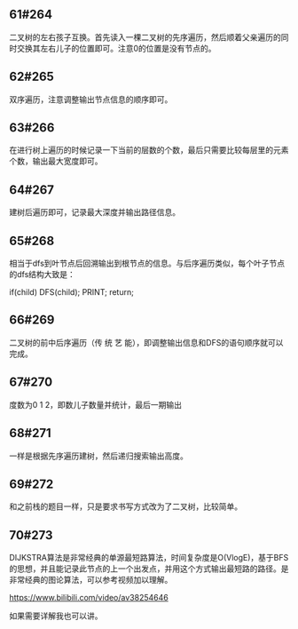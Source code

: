 ## 61#264

二叉树的左右孩子互换。首先读入一棵二叉树的先序遍历，然后顺着父亲遍历的同时交换其左右儿子的位置即可。注意0的位置是没有节点的。



## 62#265

双序遍历，注意调整输出节点信息的顺序即可。



## 63#266

在进行树上遍历的时候记录一下当前的层数的个数，最后只需要比较每层里的元素个数，输出最大宽度即可。



## 64#267

建树后遍历即可，记录最大深度并输出路径信息。



## 65#268

相当于dfs到叶节点后回溯输出到根节点的信息。与后序遍历类似，每个叶子节点的dfs结构大致是：

if(child) DFS(child); PRINT; return;



## 66#269

二叉树的前中后序遍历（传 统 艺 能），即调整输出信息和DFS的语句顺序就可以完成。



## 67#270

度数为0 1 2，即数儿子数量并统计，最后一期输出



## 68#271

一样是根据先序遍历建树，然后递归搜索输出高度。



## 69#272

和之前栈的题目一样，只是要求书写方式改为了二叉树，比较简单。



## 70#273

DIJKSTRA算法是非常经典的单源最短路算法，时间复杂度是O(VlogE)，基于BFS的思想，并且能记录此节点的上一个出发点，并用这个方式输出最短路的路径。是非常经典的图论算法，可以参考视频加以理解。

https://www.bilibili.com/video/av38254646

如果需要详解我也可以讲。